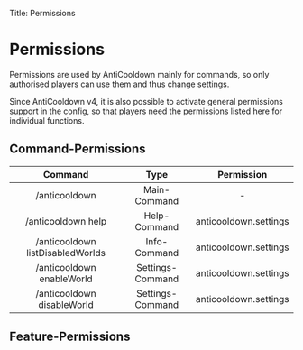 Title: Permissions

# Permissions

Permissions are used by AntiCooldown mainly for commands, so only authorised players can use them and thus change settings.

Since AntiCooldown v4, it is also possible to activate general permissions support in the config, so that players need the permissions listed here for individual functions.

## Command-Permissions

|              Command             |       Type       |       Permission      |
|:--------------------------------:|:----------------:|:---------------------:|
|           /anticooldown          |   Main-Command   |           -           |
|        /anticooldown help        |   Help-Command   | anticooldown.settings |
| /anticooldown listDisabledWorlds | Info-Command     | anticooldown.settings |
| /anticooldown enableWorld        | Settings-Command | anticooldown.settings |
| /anticooldown disableWorld       | Settings-Command | anticooldown.settings |

## Feature-Permissions

